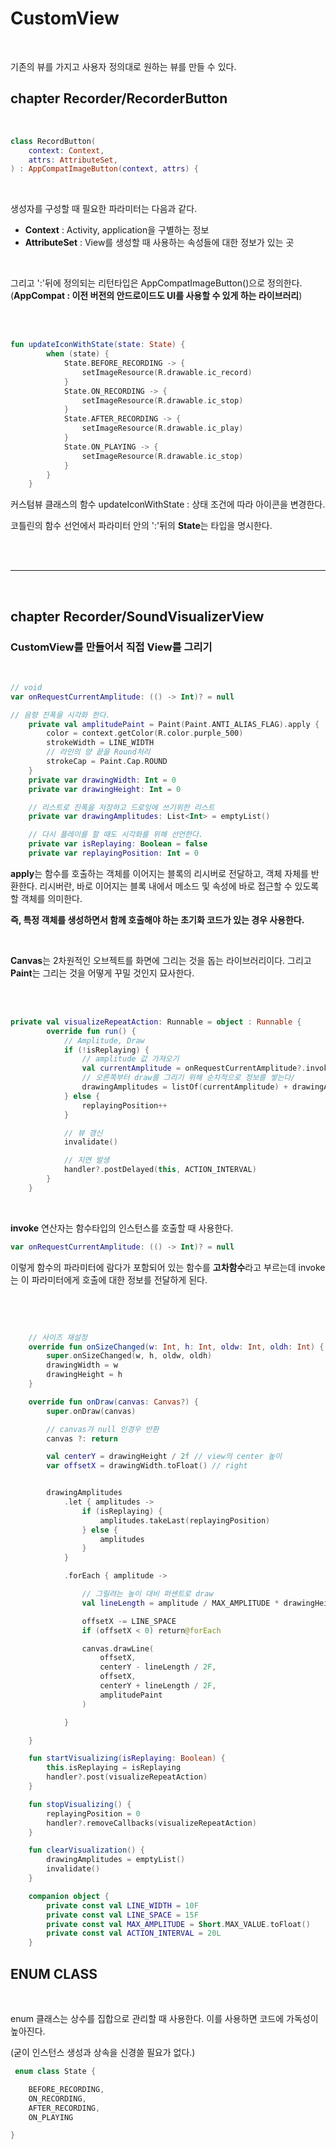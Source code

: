 # CustomView

<br>

기존의 뷰를 가지고 사용자 정의대로 원하는 뷰를 만들 수 있다.

## **chapter Recorder/RecorderButton**

<br>

```kotlin
class RecordButton(
    context: Context,
    attrs: AttributeSet,
) : AppCompatImageButton(context, attrs) {
```

<br>

생성자를 구성할 때 필요한 파라미터는 다음과 같다.

-   **Context** : Activity, application을 구별하는 정보
-   **AttributeSet** : View를 생성할 때 사용하는 속성들에 대한 정보가 있는 곳

<br>

그리고 ':'뒤에 정의되는 리턴타입은 AppCompatImageButton()으로 정의한다. (**AppCompat : 이전 버전의 안드로이드도 UI를 사용할 수 있게 하는 라이브러리**)

<br>

<br>

```kotlin
fun updateIconWithState(state: State) {
        when (state) {
            State.BEFORE_RECORDING -> {
                setImageResource(R.drawable.ic_record)
            }
            State.ON_RECORDING -> {
                setImageResource(R.drawable.ic_stop)
            }
            State.AFTER_RECORDING -> {
                setImageResource(R.drawable.ic_play)
            }
            State.ON_PLAYING -> {
                setImageResource(R.drawable.ic_stop)
            }
        }
    }
```

커스텀뷰 클래스의 함수 updateIconWithState : 상태 조건에 따라 아이콘을 변경한다.

코틀린의 함수 선언에서 파라미터 안의 ':'뒤의 **State**는 타입을 명시한다.

<br>

<br>

---

<br>

## **chapter Recorder/SoundVisualizerView**

### CustomView를 만들어서 직접 View를 그리기

<br>

```kotlin
// void
var onRequestCurrentAmplitude: (() -> Int)? = null

// 음향 진폭을 시각화 한다.
    private val amplitudePaint = Paint(Paint.ANTI_ALIAS_FLAG).apply {
        color = context.getColor(R.color.purple_500)
        strokeWidth = LINE_WIDTH
        // 라인의 양 끝을 Round처리
        strokeCap = Paint.Cap.ROUND
    }
    private var drawingWidth: Int = 0
    private var drawingHeight: Int = 0

    // 리스트로 진폭을 저장하고 드로잉에 쓰기위한 리스트
    private var drawingAmplitudes: List<Int> = emptyList()

    // 다시 플레이를 할 때도 시각화를 위해 선언한다.
    private var isReplaying: Boolean = false
    private var replayingPosition: Int = 0
```

**apply**는 함수를 호출하는 객체를 이어지는 블록의 리시버로 전달하고, 객체 자체를 반환한다. 리시버란, 바로 이어지는 블록 내에서 메소드 및 속성에 바로 접근할 수 있도록 할 객체를 의미한다.

**즉, 특정 객체를 생성하면서 함께 호출해야 하는 초기화 코드가 있는 경우 사용한다.**

<br>

**Canvas**는 2차원적인 오브젝트를 화면에 그리는 것을 돕는 라이브러리이다. 그리고 **Paint**는 그리는 것을 어떻게 꾸밀 것인지 묘사한다.

<br>

<br>

```kotlin
private val visualizeRepeatAction: Runnable = object : Runnable {
        override fun run() {
            // Amplitude, Draw
            if (!isReplaying) {
                // amplitude 값 가져오기
                val currentAmplitude = onRequestCurrentAmplitude?.invoke() ?: 0
                // 오른쪽부터 draw를 그리기 위해 순차적으로 정보를 쌓는다/
                drawingAmplitudes = listOf(currentAmplitude) + drawingAmplitudes
            } else {
                replayingPosition++
            }

            // 뷰 갱신
            invalidate()

            // 지연 발생
            handler?.postDelayed(this, ACTION_INTERVAL)
        }
    }
```

<br>

**invoke** 연산자는 함수타입의 인스턴스를 호출할 때 사용한다.

```kotlin
var onRequestCurrentAmplitude: (() -> Int)? = null
```

이렇게 함수의 파라미터에 람다가 포함되어 있는 함수를 **고차함수**라고 부르는데 invoke는 이 파라미터에게 호출에 대한 정보를 전달하게 된다.

<br>

<br>

```kotlin

    // 사이즈 재설정
    override fun onSizeChanged(w: Int, h: Int, oldw: Int, oldh: Int) {
        super.onSizeChanged(w, h, oldw, oldh)
        drawingWidth = w
        drawingHeight = h
    }

    override fun onDraw(canvas: Canvas?) {
        super.onDraw(canvas)

        // canvas가 null 인경우 반환
        canvas ?: return

        val centerY = drawingHeight / 2f // view의 center 높이
        var offsetX = drawingWidth.toFloat() // right


        drawingAmplitudes
            .let { amplitudes ->
                if (isReplaying) {
                    amplitudes.takeLast(replayingPosition)
                } else {
                    amplitudes
                }
            }

            .forEach { amplitude ->

                // 그릴려는 높이 대비 퍼센트로 draw
                val lineLength = amplitude / MAX_AMPLITUDE * drawingHeight * 0.8F

                offsetX -= LINE_SPACE
                if (offsetX < 0) return@forEach

                canvas.drawLine(
                    offsetX,
                    centerY - lineLength / 2F,
                    offsetX,
                    centerY + lineLength / 2F,
                    amplitudePaint
                )

            }

    }

    fun startVisualizing(isReplaying: Boolean) {
        this.isReplaying = isReplaying
        handler?.post(visualizeRepeatAction)
    }

    fun stopVisualizing() {
        replayingPosition = 0
        handler?.removeCallbacks(visualizeRepeatAction)
    }

    fun clearVisualization() {
        drawingAmplitudes = emptyList()
        invalidate()
    }

    companion object {
        private const val LINE_WIDTH = 10F
        private const val LINE_SPACE = 15F
        private const val MAX_AMPLITUDE = Short.MAX_VALUE.toFloat()
        private const val ACTION_INTERVAL = 20L
    }
```

## ENUM CLASS

<br>

enum 클래스는 상수를 집합으로 관리할 때 사용한다. 이를 사용하면 코드에 가독성이 높아진다.

(굳이 인스턴스 생성과 상속을 신경쓸 필요가 없다.)

```kotlin
 enum class State {

    BEFORE_RECORDING,
    ON_RECORDING,
    AFTER_RECORDING,
    ON_PLAYING

}
```
